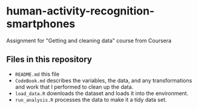 # human-activity-recognition-smartphones
Assignment for "Getting and cleaning data" course from Coursera

## Files in this repository

* `README.md` this file
* `CodeBook.md` describes the variables, the data, and any transformations and 
  work that I performed to clean up the data.
* `load_data.R` downloads the dataset and loads it into the environment.
* `run_analysis.R` processes the data to make it a tidy data set.